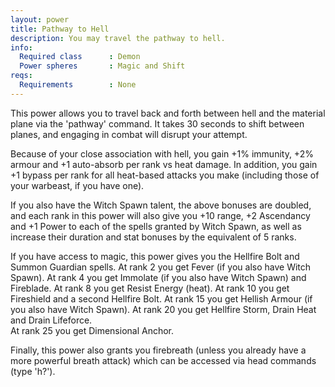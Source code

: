 ```yaml
---
layout: power
title: Pathway to Hell
description: You may travel the pathway to hell.
info:
  Required class      : Demon
  Power spheres       : Magic and Shift
reqs:
  Requirements        : None
---
```


This power allows you to travel back and forth between hell and the material 
plane via the 'pathway' command.  It takes 30 seconds to shift between planes,
and engaging in combat will disrupt your attempt.

Because of your close association with hell, you gain +1% immunity, +2% armour 
and +1 auto-absorb per rank vs heat damage.  In addition, you gain +1 bypass 
per rank for all heat-based attacks you make (including those of your warbeast,
if you have one).

If you also have the Witch Spawn talent, the above bonuses are doubled, and 
each rank in this power will also give you +10 range, +2 Ascendancy and +1 
Power to each of the spells granted by Witch Spawn, as well as increase their 
duration and stat bonuses by the equivalent of 5 ranks.

If you have access to magic, this power gives you the Hellfire Bolt and Summon 
Guardian spells.  At rank 2 you get Fever (if you also have Witch Spawn).  At 
rank 4 you get Immolate (if you also have Witch Spawn) and Fireblade.  At rank 
8 you get Resist Energy (heat).  At rank 10 you get Fireshield and a second 
Hellfire Bolt.  At rank 15 you get Hellish Armour (if you also have Witch 
Spawn).  At rank 20 you get Hellfire Storm, Drain Heat and Drain Lifeforce.  
At rank 25 you get Dimensional Anchor.

Finally, this power also grants you firebreath (unless you already have a more
powerful breath attack) which can be accessed via head commands (type 'h?').
